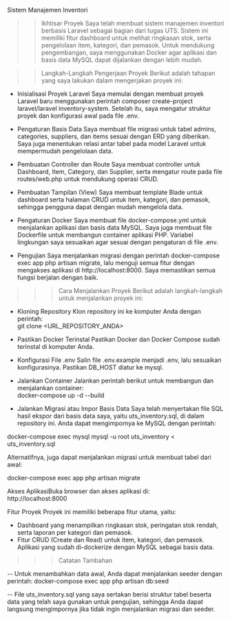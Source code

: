 Sistem Manajemen Inventori
>> Ikhtisar Proyek
Saya telah membuat sistem manajemen inventori berbasis Laravel sebagai bagian dari tugas UTS. Sistem ini memiliki fitur dashboard untuk melihat ringkasan stok, serta pengelolaan item, kategori, dan pemasok. Untuk mendukung pengembangan, saya menggunakan Docker agar aplikasi dan basis data MySQL dapat dijalankan dengan lebih mudah.


>> Langkah-Langkah Pengerjaan Proyek
Berikut adalah tahapan yang saya lakukan dalam mengerjakan proyek ini:

-    Inisialisasi Proyek Laravel
  Saya memulai dengan membuat proyek Laravel baru menggunakan perintah composer create-project laravel/laravel inventory-system. Setelah itu, saya mengatur struktur proyek dan konfigurasi awal pada file .env.

-    Pengaturan Basis Data
  Saya membuat file migrasi untuk tabel admins, categories, suppliers, dan items sesuai dengan ERD yang diberikan. Saya juga menentukan relasi antar tabel pada model Laravel untuk mempermudah pengelolaan data.

-    Pembuatan Controller dan Route
  Saya membuat controller untuk Dashboard, Item, Category, dan Supplier, serta mengatur route pada file routes/web.php untuk mendukung operasi CRUD.

-    Pembuatan Tampilan (View)
  Saya membuat template Blade untuk dashboard serta halaman CRUD untuk item, kategori, dan pemasok, sehingga pengguna dapat dengan mudah mengelola data.

-    Pengaturan Docker
  Saya membuat file docker-compose.yml untuk menjalankan aplikasi dan basis data MySQL. Saya juga membuat file Dockerfile untuk membangun container aplikasi PHP. Variabel lingkungan saya sesuaikan agar sesuai dengan pengaturan di file .env.

-    Pengujian
  Saya menjalankan migrasi dengan perintah docker-compose exec app php artisan migrate, lalu menguji semua fitur dengan mengakses aplikasi di http://localhost:8000. Saya memastikan semua fungsi berjalan dengan baik.


>>> Cara Menjalankan Proyek
Berikut adalah langkah-langkah untuk menjalankan proyek ini:

-    Kloning Repository
  Klon repository ini ke komputer Anda dengan perintah:  
git clone <URL_REPOSITORY_ANDA>

-    Pastikan Docker Terinstal
  Pastikan Docker dan Docker Compose sudah terinstal di komputer Anda.

-    Konfigurasi File .env
  Salin file .env.example menjadi .env, lalu sesuaikan konfigurasinya. Pastikan DB_HOST diatur ke mysql.

-    Jalankan Container
  Jalankan perintah berikut untuk membangun dan menjalankan container:  
docker-compose up -d --build


-    Jalankan Migrasi atau Impor Basis Data
  Saya telah menyertakan file SQL hasil ekspor dari basis data saya, yaitu uts_inventory.sql, di dalam repository ini. Anda dapat mengimpornya ke MySQL dengan perintah:

docker-compose exec mysql mysql -u root uts_inventory < uts_inventory.sql

Alternatifnya, juga dapat menjalankan migrasi untuk membuat tabel dari awal:  

docker-compose exec app php artisan migrate


Akses AplikasiBuka browser dan akses aplikasi di:  
http://localhost:8000


Fitur Proyek
Proyek ini memiliki beberapa fitur utama, yaitu:  

-    Dashboard yang menampilkan ringkasan stok, peringatan stok rendah, serta laporan per kategori dan pemasok.  
-    Fitur CRUD (Create dan Read) untuk item, kategori, dan pemasok.  
Aplikasi yang sudah di-dockerize dengan MySQL sebagai basis data.

>>> Catatan Tambahan

-- Untuk menambahkan data awal, Anda dapat menjalankan seeder dengan perintah:  docker-compose exec app php artisan db:seed


-- File uts_inventory.sql yang saya sertakan berisi struktur tabel beserta data yang telah saya gunakan untuk pengujian, sehingga Anda dapat langsung mengimpornya jika tidak ingin menjalankan migrasi dan seeder.

